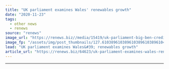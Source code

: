 ```yaml
---
title: "UK parliament examines Wales' renewables growth"
date: "2020-11-23"
tags: 
  - other news
  - renews
source: "renews"
image_url: "https://renews.biz//media/15419/uk-parliament-big-ben-credit-freeimages.jpg?mode=crop&width=770&heightratio=0.6103896103896103896103896104&slimmage=true"
image_fp: "/assets/img/post_thumbnails/127.6103896103896103896103896104&slimmage=true"
lead: "UK parliament examines Wales&#39; renewables growth"
article_url: "https://renews.biz/64623/uk-parliament-examines-wales-renewables-growth/"
---
```


---
